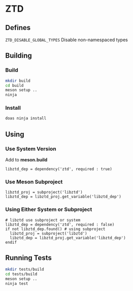 # ZTD

## Defines

``` ZTD_DISABLE_GLOBAL_TYPES ``` Disable non-namespaced types

## Building

### Build

```sh
mkdir build
cd build
meson setup ..
ninja
```

### Install

```sh
doas ninja install
```

## Using

### Use System Version

Add to **meson.build**

```meson
libztd_dep = dependency('ztd', required : true)
```

### Use Meson Subproject

```meson
libztd_proj = subproject('libztd')
libztd_dep = libztd_proj.get_variable('libztd_dep')
```

### Using Either System or Subproject

```meson
# libztd use subproject or system
libztd_dep = dependency('ztd', required : false)
if not libztd_dep.found() # using subproject
  libztd_proj = subproject('libztd')
  libztd_dep = libztd_proj.get_variable('libztd_dep')
endif
```

## Running Tests

```sh
mkdir tests/build
cd tests/build
meson setup ..
ninja test
```
